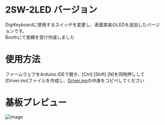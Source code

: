 # 2SW-2LED バージョン

DigiKeyboardに使用するスイッチを変更し、表面実装のLEDを追加したバージョンです。  
Boothにて依頼を受け作成しました

# 使用方法

ファームウェアをArduino IDEで開き、[Ctrl] [Shift] [N]を同時押しして[Driver.ino]ファイルを作成し、[Driver.ino](./Driver.ino)の中身をコピペしてください

# 基板プレビュー

![image](https://user-images.githubusercontent.com/91242561/180484413-6d5b2b4a-6502-4aed-8835-03e84b62e1b4.png)

